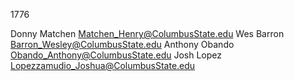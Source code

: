1776

Donny Matchen <Matchen_Henry@ColumbusState.edu>
Wes Barron <Barron_Wesley@ColumbusState.edu>
Anthony Obando <Obando_Anthony@ColumbusState.edu>
Josh Lopez <Lopezzamudio_Joshua@ColumbusState.edu>